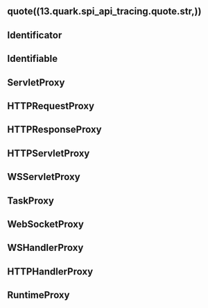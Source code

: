 ## quote((13.quark.spi_api_tracing.quote.str,))

## Identificator

## Identifiable

## ServletProxy

## HTTPRequestProxy

## HTTPResponseProxy

## HTTPServletProxy

## WSServletProxy

## TaskProxy

## WebSocketProxy

## WSHandlerProxy

## HTTPHandlerProxy

## RuntimeProxy
